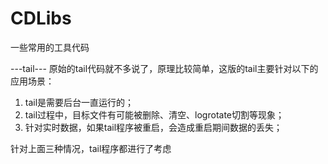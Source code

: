 # CDLibs
一些常用的工具代码

---tail---
原始的tail代码就不多说了，原理比较简单，这版的tail主要针对以下的应用场景：
1. tail是需要后台一直运行的；
2. tail过程中，目标文件有可能被删除、清空、logrotate切割等现象；
3. 针对实时数据，如果tail程序被重启，会造成重启期间数据的丢失；

针对上面三种情况，tail程序都进行了考虑
